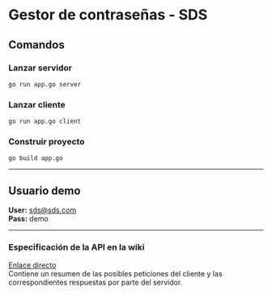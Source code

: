 # Gestor de contraseñas - SDS

## Comandos

### Lanzar servidor
`go run app.go server`

### Lanzar cliente
`go run app.go client`

### Construir proyecto
`go build app.go`

***

## Usuario demo

**User:** sds@sds.com   
**Pass:** demo

***

### Especificación de la API en la wiki  
[Enlace directo](https://github.com/spun/golang-gestorSDS/wiki/Especificación-API)  
Contiene un resumen de las posibles peticiones del cliente y las correspondientes respuestas por parte del servidor.

